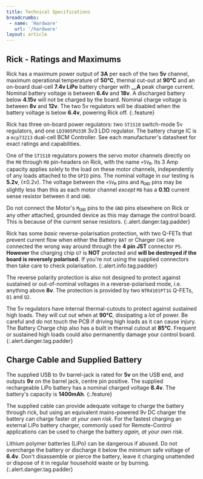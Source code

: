 ```yaml
---
title: Technical Specifications
breadcrumbs:
 - name: 'Hardware'
   url: '/hardware'
layout: article
---
```


Rick - Ratings and Maximums
---

Rick has a maximum power output of **3A** per each of the two **5v** channel, maximum operational
temperature of **50&deg;C**, thermal cut-out at **90&deg;C** and an on-board dual-cell
**7.4v LiPo** battery charger with **\_\_A** peak charge current. Nominal battery voltage is
between **6.4v** and **18v**. A discharged battery below **4.15v** will not be charged by the board.
Nominal charge voltage is between **8v** and **12v**. The two 5v regulators will be disabled
when the battery voltage is below **6.4v**, powering Rick off. 
{:.feature}

Rick has three on-board power regulators: two `ST1S10` switch-mode 5v regulators,
and one `LD3905PU33R` 3v3 LDO regulator. The battery charge IC is a `mcp73213` dual-cell
BCM Controller. See each manufacturer's datasheet for exact ratings and capabilities.

One of the `ST1S10` regulators powers the servo motor channels directly on the `M0` through
`M8` pin-headers on Rick, with the name <code>+5V<sub>M</sub></code>.
Its 3 Amp capacity applies solely to the load on these motor channels, independently of any
loads attached to the `GPIO` pins. The nominal voltage in our testing is **5.2v**,
(&plusmn;0.2v). The voltage between the <code>+5V<sub>M</sub></code> pins and
<code>M<sub>GND</sub></code> pins may be slightly less than this as each motor channel
*except* `M8` has a **0.1&#x2126;** current sense resistor between it and `GND`.

Do not connect the Motor's <code>M<sub>GND</sub></code> pins to the `GND` pins elsewhere
on Rick or any other attached, grounded device as this may damage the control board. This
is because of the current sense resistors.
{:.alert.danger.tag.padder}

Rick has some *basic* reverse-polarisation protection, with two Q-FETs
that prevent current flow when either the Battery `BAT` or Charger `CHG` are
connected the wrong way around through the **4 pin JST** connector `P5`. **However**
the charging chip `U7` is **NOT** protected and **will be destroyed if the board is
reversely polarised.** If you're not using the supplied connectors then take care to
check polarisation.
{:.alert.info.tag.padder}

The reverse polarity protection is also not designed to protect against sustained or
out-of-nominal voltages in a reverse-polarised mode, i.e. anything above **8v**.
The protection is provided by two `NTR4101PT1G` Q-FETs, `Q1` and `Q2`.

The 5v regulators have internal thermal-cutouts to protect against sustained high loads.
They will cut out when at **90&deg;C**, dissipating a *lot* of power. Be careful and do
not touch the PCB if driving high loads as it can cause injury. The Battery Charge chip
also has a built in thermal cutout at **85&deg;C**. Frequent or sustained high loads
could also permanently damage your control board.
{:.alert.danger.tag.padder}



Charge Cable and Supplied Battery
---

The supplied USB to 9v barrel-jack is rated for **5v** on the USB end, and outputs
**9v** on the barrel jack, centre pin positive. The supplied rechargeable LiPo battery
has a nominal charged voltage **8.4v**. The battery's capacity is **1400mAh**.
{:.feature}

The supplied cable can provide adequate voltage to charge the battery through rick, but
using an equivalent mains-powered 9v DC charger the battery can charge faster *at your own risk*.
For the fastest charging an external LiPo battery charger, commonly used for Remote-Control applications
can be used to charge the battery *again, at your own risk*.

Lithium polymer batteries (LiPo) can be dangerous if abused. Do not overcharge the battery
or discharge it below the minimum safe voltage of **6.4v**. Don't disassemble or pierce the
battery, leave it charging unattended or dispose of it in regular household waste or by burning.
{:.alert.danger.tag.padder}


<br>
